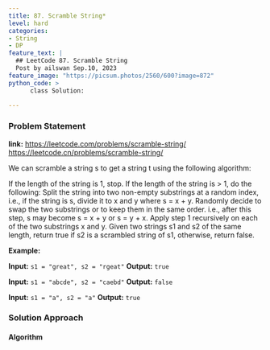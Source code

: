 ```yaml
---
title: 87. Scramble String*
level: hard
categories:
- String
- DP
feature_text: |
  ## LeetCode 87. Scramble String
  Post by ailswan Sep.10, 2023
feature_image: "https://picsum.photos/2560/600?image=872"
python_code: >
      class Solution:
   
---
```


### Problem Statement
**link:**
https://leetcode.com/problems/scramble-string/
https://leetcode.cn/problems/scramble-string/


We can scramble a string s to get a string t using the following algorithm:

If the length of the string is 1, stop.
If the length of the string is > 1, do the following:
Split the string into two non-empty substrings at a random index, i.e., if the string is s, divide it to x and y where s = x + y.
Randomly decide to swap the two substrings or to keep them in the same order. i.e., after this step, s may become s = x + y or s = y + x.
Apply step 1 recursively on each of the two substrings x and y.
Given two strings s1 and s2 of the same length, return true if s2 is a scrambled string of s1, otherwise, return false.

**Example:**

**Input:** `s1 = "great", s2 = "rgeat"`
**Output:** `true`

**Input:** `s1 = "abcde", s2 = "caebd"`
**Output:** `false`

**Input:** `s1 = "a", s2 = "a"`
**Output:** `true`
 

### Solution Approach

 
#### Algorithm
 
